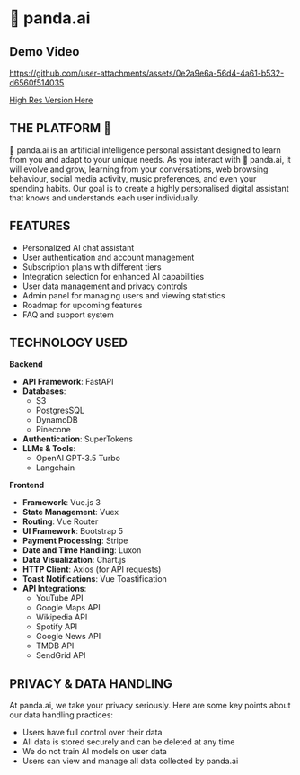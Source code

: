 # 🐼 panda.ai

## Demo Video
https://github.com/user-attachments/assets/0e2a9e6a-56d4-4a61-b532-d6560f514035

[High Res Version Here](https://player.vimeo.com/video/832939398)

## THE PLATFORM 🐼

🐼 panda.ai is an artificial intelligence personal assistant designed to learn from you and adapt to your unique needs. As you interact with 🐼 panda.ai, it will evolve and grow, learning from your conversations, web browsing behaviour, social media activity, music preferences, and even your spending habits. Our goal is to create a highly personalised digital assistant that knows and understands each user individually.

## FEATURES

- Personalized AI chat assistant
- User authentication and account management
- Subscription plans with different tiers
- Integration selection for enhanced AI capabilities
- User data management and privacy controls
- Admin panel for managing users and viewing statistics
- Roadmap for upcoming features
- FAQ and support system

## TECHNOLOGY USED

**Backend**
- **API Framework**: FastAPI
- **Databases**:
    - S3
    - PostgresSQL
    - DynamoDB
    - Pinecone
- **Authentication**: SuperTokens
- **LLMs & Tools**: 
    - OpenAI GPT-3.5 Turbo
    - Langchain

**Frontend**
- **Framework**: Vue.js 3
- **State Management**: Vuex
- **Routing**: Vue Router
- **UI Framework**: Bootstrap 5
- **Payment Processing**: Stripe
- **Date and Time Handling**: Luxon
- **Data Visualization**: Chart.js
- **HTTP Client**: Axios (for API requests)
- **Toast Notifications**: Vue Toastification
- **API Integrations**:
  - YouTube API
  - Google Maps API
  - Wikipedia API
  - Spotify API
  - Google News API
  - TMDB API
  - SendGrid API

## PRIVACY & DATA HANDLING
At panda.ai, we take your privacy seriously. Here are some key points about our data handling practices:

- Users have full control over their data
- All data is stored securely and can be deleted at any time
- We do not train AI models on user data
- Users can view and manage all data collected by panda.ai